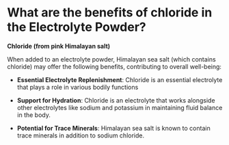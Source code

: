 # What are the benefits of chloride in the Electrolyte Powder?

**Chloride (from pink Himalayan salt)**

When added to an electrolyte powder, Himalayan sea salt (which contains chloride) may offer the following benefits, contributing to overall well-being: 

- **Essential Electrolyte Replenishment**: Chloride is an essential electrolyte that plays a role in various bodily functions 

- **Support for Hydration**: Chloride is an electrolyte that works alongside other electrolytes like sodium and potassium in maintaining fluid balance in the body. 

- **Potential for Trace Minerals**: Himalayan sea salt is known to contain trace minerals in addition to sodium chloride.